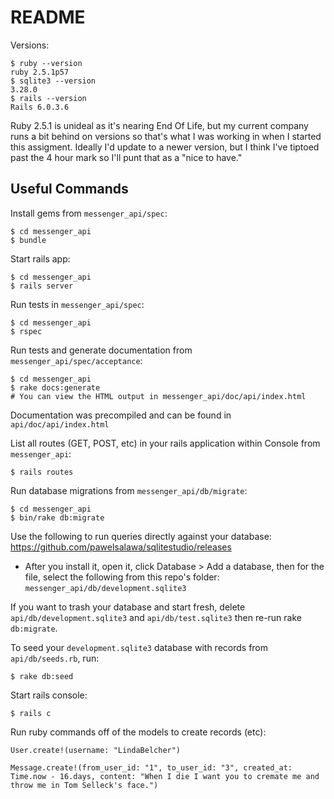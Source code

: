 # README #

Versions:
```
$ ruby --version
ruby 2.5.1p57
$ sqlite3 --version
3.28.0
$ rails --version
Rails 6.0.3.6
```
Ruby 2.5.1 is unideal as it's nearing End Of Life, but my current company runs a bit behind on versions so that's what I was working in when I started this assigment. Ideally I'd update to a newer version, but I think I've tiptoed past the 4 hour mark so I'll punt that as a "nice to have."

## Useful Commands ##

Install gems from `messenger_api/spec`:
```
$ cd messenger_api
$ bundle
```

Start rails app:

```
$ cd messenger_api
$ rails server
```
Run tests in `messenger_api/spec`:
```
$ cd messenger_api
$ rspec
```

Run tests and generate documentation from `messenger_api/spec/acceptance`:
```
$ cd messenger_api
$ rake docs:generate
# You can view the HTML output in messenger_api/doc/api/index.html
```
Documentation was precompiled and can be found in `api/doc/api/index.html`

List all routes (GET, POST, etc) in your rails application within Console from `messenger_api`:

```
$ rails routes
```

Run database migrations from `messenger_api/db/migrate`:
```
$ cd messenger_api
$ bin/rake db:migrate
```
Use the following to run queries directly against your database: https://github.com/pawelsalawa/sqlitestudio/releases


* After you install it, open it, click Database > Add a database, then for the file, select the following from this repo's folder: `messenger_api/db/development.sqlite3`

If you want to trash your database and start fresh, delete `api/db/development.sqlite3` and `api/db/test.sqlite3` then re-run rake `db:migrate`.

To seed your `development.sqlite3` database with records from `api/db/seeds.rb`, run:

```
$ rake db:seed
```

Start rails console:
```
$ rails c
```
Run ruby commands off of the models to create records (etc):
```
User.create!(username: "LindaBelcher")

Message.create!(from_user_id: "1", to_user_id: "3", created_at: Time.now - 16.days, content: "When I die I want you to cremate me and throw me in Tom Selleck's face.")
```
